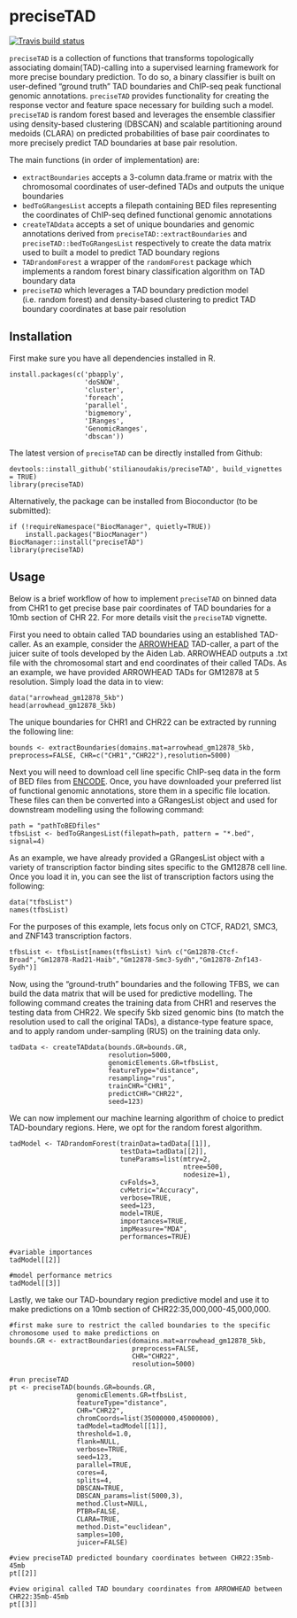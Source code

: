 
<!-- README.md is generated from README.Rmd. Please edit that file -->

# preciseTAD

<!-- badges: start -->

[![Travis build
status](https://travis-ci.com/stilianoudakis/preciseTAD.svg?branch=master)](https://travis-ci.com/stilianoudakis/preciseTAD)
<!-- badges: end -->

`preciseTAD` is a collection of functions that transforms topologically
associating domain(TAD)-calling into a supervised learning framework for
more precise boundary prediction. To do so, a binary classifier is built
on user-defined “ground truth” TAD boundaries and ChIP-seq peak
functional genomic annotations. `preciseTAD` provides functionality for
creating the response vector and feature space necessary for building
such a model. `preciseTAD` is random forest based and leverages the
ensemble classifier using density-based clustering (DBSCAN) and scalable
partitioning around medoids (CLARA) on predicted probabilities of base
pair coordinates to more precisely predict TAD boundaries at base pair
resolution.

The main functions (in order of implementation) are:

  - `extractBoundaries` accepts a 3-column data.frame or matrix with the
    chromosomal coordinates of user-defined TADs and outputs the unique
    boundaries
  - `bedToGRangesList` accepts a filepath containing BED files
    representing the coordinates of ChIP-seq defined functional genomic
    annotations
  - `createTADdata` accepts a set of unique boundaries and genomic
    annotations derived from `preciseTAD::extractBoundaries` and
    `preciseTAD::bedToGRangesList` respectively to create the data
    matrix used to built a model to predict TAD boundary regions
  - `TADrandomForest` a wrapper of the `randomForest` package which
    implements a random forest binary classification algorithm on TAD
    boundary data
  - `preciseTAD` which leverages a TAD boundary prediction model
    (i.e. random forest) and density-based clustering to predict TAD
    boundary coordinates at base pair resolution

## Installation

First make sure you have all dependencies installed in R.

    install.packages(c('pbapply', 
                       'doSNOW', 
                       'cluster',
                       'foreach',
                       'parallel',
                       'bigmemory',
                       'IRanges',
                       'GenomicRanges',
                       'dbscan'))

The latest version of `preciseTAD` can be directly installed from
Github:

    devtools::install_github('stilianoudakis/preciseTAD', build_vignettes = TRUE)
    library(preciseTAD)

Alternatively, the package can be installed from Bioconductor (to be
submitted):

    if (!requireNamespace("BiocManager", quietly=TRUE))
        install.packages("BiocManager")
    BiocManager::install("preciseTAD")
    library(preciseTAD)

## Usage

Below is a brief workflow of how to implement `preciseTAD` on binned
data from CHR1 to get precise base pair coordinates of TAD boundaries
for a 10mb section of CHR 22. For more details visit the `preciseTAD`
vignette.

First you need to obtain called TAD boundaries using an established
TAD-caller. As an example, consider the
[ARROWHEAD](https://github.com/aidenlab/juicer/wiki/Arrowhead)
TAD-caller, a part of the juicer suite of tools developed by the Aiden
Lab. ARROWHEAD outputs a .txt file with the chromosomal start and end
coordinates of their called TADs. As an example, we have provided
ARROWHEAD TADs for GM12878 at 5 resolution. Simply load the data in to
view:

    data("arrowhead_gm12878_5kb")
    head(arrowhead_gm12878_5kb)

The unique boundaries for CHR1 and CHR22 can be extracted by running the
following line:

    bounds <- extractBoundaries(domains.mat=arrowhead_gm12878_5kb, preprocess=FALSE, CHR=c("CHR1","CHR22"),resolution=5000)

Next you will need to download cell line specific ChIP-seq data in the
form of BED files from
[ENCODE](https://www.encodeproject.org/chip-seq-matrix/?type=Experiment&replicates.library.biosample.donor.organism.scientific_name=Homo%20sapiens&assay_title=TF%20ChIP-seq&status=released).
Once, you have downloaded your preferred list of functional genomic
annotations, store them in a specific file location. These files can
then be converted into a GRangesList object and used for downstream
modelling using the following command:

    path = "pathToBEDfiles"
    tfbsList <- bedToGRangesList(filepath=path, pattern = "*.bed", signal=4)

As an example, we have already provided a GRangesList object with a
variety of transcription factor binding sites specific to the GM12878
cell line. Once you load it in, you can see the list of transcription
factors using the following:

    data("tfbsList")
    names(tfbsList)

For the purposes of this example, lets focus only on CTCF, RAD21, SMC3,
and ZNF143 transcription factors.

    tfbsList <- tfbsList[names(tfbsList) %in% c("Gm12878-Ctcf-Broad","Gm12878-Rad21-Haib","Gm12878-Smc3-Sydh","Gm12878-Znf143-Sydh")]

Now, using the “ground-truth” boundaries and the following TFBS, we can
build the data matrix that will be used for predictive modelling. The
following command creates the training data from CHR1 and reserves the
testing data from CHR22. We specify 5kb sized genomic bins (to match the
resolution used to call the original TADs), a distance-type feature
space, and to apply random under-sampling (RUS) on the training data
only.

    tadData <- createTADdata(bounds.GR=bounds.GR,
                             resolution=5000,
                             genomicElements.GR=tfbsList,
                             featureType="distance",
                             resampling="rus",
                             trainCHR="CHR1",
                             predictCHR="CHR22",
                             seed=123)

We can now implement our machine learning algorithm of choice to predict
TAD-boundary regions. Here, we opt for the random forest algorithm.

    tadModel <- TADrandomForest(trainData=tadData[[1]],
                                testData=tadData[[2]],
                                tuneParams=list(mtry=2,
                                                ntree=500,
                                                nodesize=1),
                                cvFolds=3,
                                cvMetric="Accuracy",
                                verbose=TRUE,
                                seed=123,
                                model=TRUE,
                                importances=TRUE,
                                impMeasure="MDA",
                                performances=TRUE)
                                
    #variable importances
    tadModel[[2]]
    
    #model performance metrics
    tadModel[[3]]

Lastly, we take our TAD-boundary region predictive model and use it to
make predictions on a 10mb section of CHR22:35,000,000-45,000,000.

    #first make sure to restrict the called boundaries to the specific chromosome used to make predictions on
    bounds.GR <- extractBoundaries(domains.mat=arrowhead_gm12878_5kb,
                                   preprocess=FALSE,
                                   CHR="CHR22",
                                   resolution=5000)
                                   
    #run preciseTAD
    pt <- preciseTAD(bounds.GR=bounds.GR,
                     genomicElements.GR=tfbsList,
                     featureType="distance",
                     CHR="CHR22",
                     chromCoords=list(35000000,45000000),
                     tadModel=tadModel[[1]],
                     threshold=1.0,
                     flank=NULL,
                     verbose=TRUE,
                     seed=123,
                     parallel=TRUE,
                     cores=4,
                     splits=4,
                     DBSCAN=TRUE,
                     DBSCAN_params=list(5000,3),
                     method.Clust=NULL,
                     PTBR=FALSE,
                     CLARA=TRUE,
                     method.Dist="euclidean",
                     samples=100,
                     juicer=FALSE)
                     
    #view preciseTAD predicted boundary coordinates between CHR22:35mb-45mb
    pt[[2]]
    
    #view original called TAD boundary coordinates from ARROWHEAD between CHR22:35mb-45mb
    pt[[3]]
